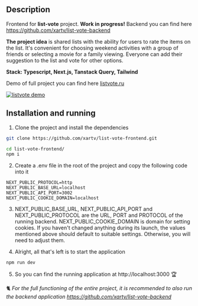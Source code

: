 ## Description

Frontend for **list-vote** project. **Work in progress!**
Backend you can find here https://github.com/xartv/list-vote-backend

**The project idea** is shared lists with the ability for users to rate the items on the list. It's convenient for choosing weekend activities with a group of friends or selecting a movie for a family viewing. Everyone can add their suggestion to the list and vote for other options.

**Stack: Typescript, Next.js, Tanstack Query, Tailwind**

Demo of full project you can find here [listvote.ru](https://listvote.ru/)

[![listvote demo](https://img.youtube.com/vi/ZBwm0jCc6fk/0.jpg)](https://www.youtube.com/watch?v=ZBwm0jCc6fk)

## Installation and running

1. Clone the project and install the dependencies

```bash
git clone https://github.com/xartv/list-vote-frontend.git
```

```bash
cd list-vote-frontend/
npm i
```

2. Create a .env file in the root of the project and copy the following code into it
```
NEXT_PUBLIC_PROTOCOL=http
NEXT_PUBLIC_BASE_URL=localhost
NEXT_PUBLIC_API_PORT=3002
NEXT_PUBLIC_COOKIE_DOMAIN=localhost
```

3. NEXT_PUBLIC_BASE_URL, NEXT_PUBLIC_API_PORT and NEXT_PUBLIC_PROTOCOL are the URL, PORT and PROTOCOL of the running backend. NEXT_PUBLIC_COOKIE_DOMAIN is domain for setting cookies. If you haven't changed anything during its launch, the values mentioned above should default to suitable settings. Otherwise, you will need to adjust them.

4. Alright, all that's left is to start the application
```bash
npm run dev
```
5. So you can find the running application at http://localhost:3000 🏆

🐈 *For the full functioning of the entire project, it is recommended to also run the backend application https://github.com/xartv/list-vote-backend* 
